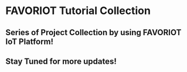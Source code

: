 # FAVORIOT Tutorial Collection

<h2> Series of Project Collection by using FAVORIOT IoT Platform! </h2>
<h2> Stay Tuned for more updates! </h2>
